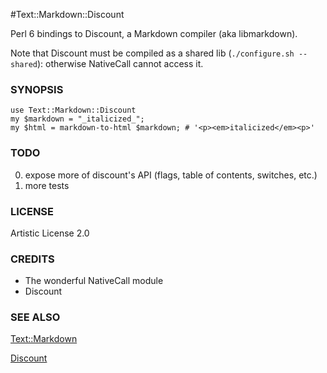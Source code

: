 #Text::Markdown::Discount

Perl 6 bindings to Discount, a Markdown compiler (aka libmarkdown).

Note that Discount must be compiled as a shared lib (`./configure.sh --shared`): otherwise NativeCall cannot access it.

### SYNOPSIS

    use Text::Markdown::Discount
    my $markdown = "_italicized_";
    my $html = markdown-to-html $markdown; # '<p><em>italicized</em><p>'

### TODO

0. expose more of discount's API (flags, table of contents, switches, etc.)
1. more tests

### LICENSE

Artistic License 2.0

### CREDITS

* The wonderful NativeCall module
* Discount

### SEE ALSO

[Text::Markdown](http://github.com/masak/markdown)

[Discount](http://www.pell.portland.or.us/~orc/Code/discount)
